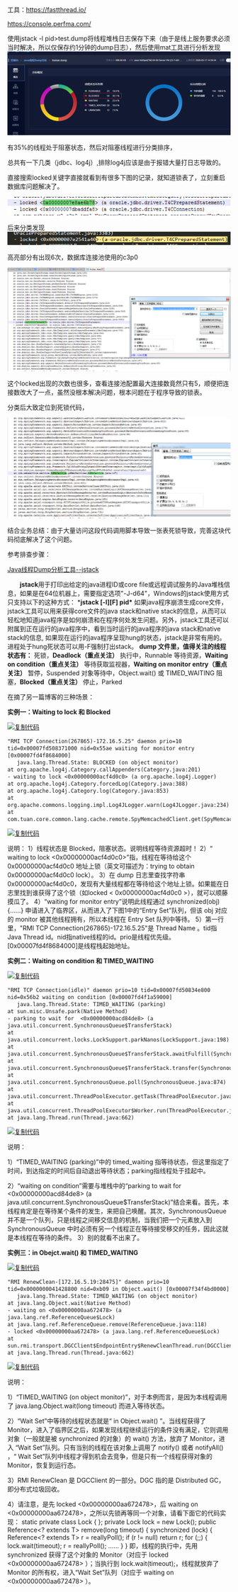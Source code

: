 

工具：https://fastthread.io/

https://console.perfma.com/ 

使用jstack -l pid>test.dump将线程堆栈日志保存下来（由于是线上服务要求必须当时解决，所以仅保存约1分钟的dump日志），然后使用mat工具进行分析发现![image-20200317170326172](..\imgs\image-20200317170326172.png)

有35%的线程处于阻塞状态，然后对阻塞线程进行分类排序，

总共有一下几类（jdbc、log4j）,排除log4j应该是由于报错大量打日志导致的。

直接搜索locked关键字直接就看到有很多下图的记录，就知道锁表了，立刻重启数据库问题解决了。

![image-20200317171217259](..\imgs\image-20200317171217259.png)

后来分类发现![image-20200317171713243](..\imgs\image-20200317171713243.png)

高亮部分有出现6次，数据库连接池使用的c3p0

![image-20200317171835551](..\imgs\image-20200317171835551.png)

这个locked出现的次数也很多，查看连接池配置最大连接数竟然只有5，顺便把连接数改大了一点，虽然没根本解决问题，根本问题在于程序导致的锁表。

分类后大致定位到死锁代码，

![image-20200317172630144](..\imgs\image-20200317172630144.png)

结合业务总结：由于大量访问这段代码调用脚本导致一张表死锁导致，完善这块代码彻底解决了这个问题。

参考排查步骤：

[Java线程Dump分析工具--jstack](https://www.cnblogs.com/nexiyi/p/java_thread_jstack.html)

　　**jstack**用于打印出给定的java进程ID或core file或远程调试服务的Java堆栈信息，如果是在64位机器上，需要指定选项"-J-d64"，Windows的jstack使用方式只支持以下的这种方式：
   ***jstack [-l][F] pid\***
   如果java程序崩溃生成core文件，jstack工具可以用来获得core文件的java stack和native stack的信息，从而可以轻松地知道java程序是如何崩溃和在程序何处发生问题。另外，jstack工具还可以附属到正在运行的java程序中，看到当时运行的java程序的java stack和native stack的信息, 如果现在运行的java程序呈现hung的状态，jstack是非常有用的。进程处于hung死状态可以用-F强制打出stack。
   **dump 文件里，值得关注的线程状态有：**
   死锁，**Deadlock（重点关注）**
   执行中，Runnable 
   等待资源，**Waiting on condition（重点关注）**
   等待获取监视器，**Waiting on monitor entry（重点关注）**
   暂停，Suspended
   对象等待中，Object.wait() 或 TIMED_WAITING
   阻塞，**Blocked（重点关注）** 
   停止，Parked

在摘了另一篇博客的三种场景：

**实例一：Waiting to lock 和 Blocked**

[![复制代码](https://common.cnblogs.com/images/copycode.gif)](javascript:void(0);)

```
"RMI TCP Connection(267865)-172.16.5.25" daemon prio=10 tid=0x00007fd508371000 nid=0x55ae waiting for monitor entry [0x00007fd4f8684000]
   java.lang.Thread.State: BLOCKED (on object monitor)
at org.apache.log4j.Category.callAppenders(Category.java:201)
- waiting to lock <0x00000000acf4d0c0> (a org.apache.log4j.Logger)
at org.apache.log4j.Category.forcedLog(Category.java:388)
at org.apache.log4j.Category.log(Category.java:853)
at org.apache.commons.logging.impl.Log4JLogger.warn(Log4JLogger.java:234)
at com.tuan.core.common.lang.cache.remote.SpyMemcachedClient.get(SpyMemcachedClient.java:110)
```

[![复制代码](https://common.cnblogs.com/images/copycode.gif)](javascript:void(0);)

说明：
1）线程状态是 Blocked，阻塞状态。说明线程等待资源超时！
2）“ waiting to lock <0x00000000acf4d0c0>”指，线程在等待给这个 0x00000000acf4d0c0 地址上锁（英文可描述为：trying to obtain 0x00000000acf4d0c0 lock）。
3）在 dump 日志里查找字符串 0x00000000acf4d0c0，发现有大量线程都在等待给这个地址上锁。如果能在日志里找到谁获得了这个锁（如locked < 0x00000000acf4d0c0 >），就可以顺藤摸瓜了。
4）“waiting for monitor entry”说明此线程通过 synchronized(obj) {……} 申请进入了临界区，从而进入了下图1中的“Entry Set”队列，但该 obj 对应的 monitor 被其他线程拥有，所以本线程在 Entry Set 队列中等待。
5）第一行里，"RMI TCP Connection(267865)-172.16.5.25"是 Thread Name 。tid指Java Thread id。nid指native线程的id。prio是线程优先级。[0x00007fd4f8684000]是线程栈起始地址。

**实例二：Waiting on condition 和 TIMED_WAITING**

[![复制代码](https://common.cnblogs.com/images/copycode.gif)](javascript:void(0);)

```
"RMI TCP Connection(idle)" daemon prio=10 tid=0x00007fd50834e800 nid=0x56b2 waiting on condition [0x00007fd4f1a59000]
   java.lang.Thread.State: TIMED_WAITING (parking)
at sun.misc.Unsafe.park(Native Method)
- parking to wait for  <0x00000000acd84de8> (a java.util.concurrent.SynchronousQueue$TransferStack)
at java.util.concurrent.locks.LockSupport.parkNanos(LockSupport.java:198)
at java.util.concurrent.SynchronousQueue$TransferStack.awaitFulfill(SynchronousQueue.java:424)
at java.util.concurrent.SynchronousQueue$TransferStack.transfer(SynchronousQueue.java:323)
at java.util.concurrent.SynchronousQueue.poll(SynchronousQueue.java:874)
at java.util.concurrent.ThreadPoolExecutor.getTask(ThreadPoolExecutor.java:945)
at java.util.concurrent.ThreadPoolExecutor$Worker.run(ThreadPoolExecutor.java:907)
at java.lang.Thread.run(Thread.java:662)
```

[![复制代码](https://common.cnblogs.com/images/copycode.gif)](javascript:void(0);)

 

说明：

1）“TIMED_WAITING (parking)”中的 timed_waiting 指等待状态，但这里指定了时间，到达指定的时间后自动退出等待状态；parking指线程处于挂起中。

2）“waiting on condition”需要与堆栈中的“parking to wait for <0x00000000acd84de8> (a java.util.concurrent.SynchronousQueue$TransferStack)”结合来看。首先，本线程肯定是在等待某个条件的发生，来把自己唤醒。其次，SynchronousQueue 并不是一个队列，只是线程之间移交信息的机制，当我们把一个元素放入到 SynchronousQueue 中时必须有另一个线程正在等待接受移交的任务，因此这就是本线程在等待的条件。
3）别的就看不出来了。

**实例三：in Obejct.wait() 和 TIMED_WAITING**

[![复制代码](https://common.cnblogs.com/images/copycode.gif)](javascript:void(0);)

```
"RMI RenewClean-[172.16.5.19:28475]" daemon prio=10 tid=0x0000000041428800 nid=0xb09 in Object.wait() [0x00007f34f4bd0000]
   java.lang.Thread.State: TIMED_WAITING (on object monitor)
at java.lang.Object.wait(Native Method)
- waiting on <0x00000000aa672478> (a java.lang.ref.ReferenceQueue$Lock)
at java.lang.ref.ReferenceQueue.remove(ReferenceQueue.java:118)
- locked <0x00000000aa672478> (a java.lang.ref.ReferenceQueue$Lock)
at sun.rmi.transport.DGCClient$EndpointEntry$RenewCleanThread.run(DGCClient.java:516)
at java.lang.Thread.run(Thread.java:662)
```

[![复制代码](https://common.cnblogs.com/images/copycode.gif)](javascript:void(0);)

说明：

1）“TIMED_WAITING (on object monitor)”，对于本例而言，是因为本线程调用了 java.lang.Object.wait(long timeout) 而进入等待状态。

2）“Wait Set”中等待的线程状态就是“ in Object.wait() ”。当线程获得了 Monitor，进入了临界区之后，如果发现线程继续运行的条件没有满足，它则调用对象（一般就是被 synchronized 的对象）的 wait() 方法，放弃了 Monitor，进入 “Wait Set”队列。只有当别的线程在该对象上调用了 notify() 或者 notifyAll() ，“ Wait Set”队列中线程才得到机会去竞争，但是只有一个线程获得对象的 Monitor，恢复到运行态。

3）RMI RenewClean 是 DGCClient 的一部分。DGC 指的是 Distributed GC，即分布式垃圾回收。

4）请注意，是先 locked <0x00000000aa672478>，后 waiting on <0x00000000aa672478>，之所以先锁再等同一个对象，请看下面它的代码实现：
static private class Lock { };
private Lock lock = new Lock();
public Reference<? extends T> remove(long timeout)
{
  synchronized (lock) {
    Reference<? extends T> r = reallyPoll();
    if (r != null) return r;
    for (;;) {
      lock.wait(timeout);
      r = reallyPoll();
      ……
    }
}
即，线程的执行中，先用 synchronized 获得了这个对象的 Monitor（对应于 locked <0x00000000aa672478> ）；当执行到 lock.wait(timeout);，线程就放弃了 Monitor 的所有权，进入“Wait Set”队列（对应于 waiting on <0x00000000aa672478> ）。